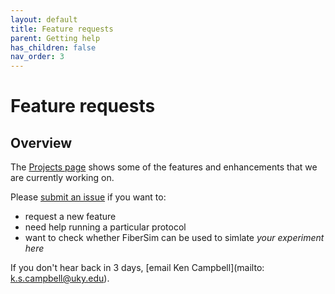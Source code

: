 ```yaml
---
layout: default
title: Feature requests
parent: Getting help
has_children: false
nav_order: 3
---
```


# Feature requests

## Overview

The [Projects page](https://github.com/Campbell-Muscle-Lab/FiberSim/projects) shows some of the features and enhancements that we are currently working on.

Please [submit an issue](https://github.com/Campbell-Muscle-Lab/FiberSim/issues) if you want to:
+ request a new feature
+ need help running a particular protocol
+ want to check whether FiberSim can be used to simlate *your experiment here*

If you don't hear back in 3 days, [email Ken Campbell](mailto: k.s.campbell@uky.edu).
